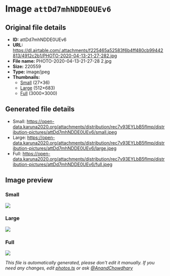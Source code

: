 # Image `attDd7mhNDDE0UEv6`

## Original file details

- **ID:** attDd7mhNDDE0UEv6
- **URL:** https://dl.airtable.com/.attachments/f225465a52583f6b4ff480cb99442813/4912c2b1/PHOTO-2020-04-13-21-27-282.jpg
- **File name:** PHOTO-2020-04-13-21-27-28 2.jpg
- **Size:** 220559
- **Type:** image/jpeg
- **Thumbnails:**
  - [Small](https://dl.airtable.com/.attachmentThumbnails/c1beed854b2c09dd706bc9110d8fb7f1/c7dc8b87) (27×36)
  - [Large](https://dl.airtable.com/.attachmentThumbnails/09dd8cc51425600a3588a0ae5a9a9fca/4c804a47) (512×683)
  - [Full](https://dl.airtable.com/.attachmentThumbnails/d057e4392f09f16ece9b00eae573028b/fb97cfb5) (3000×3000)

## Generated file details

- Small: https://open-data.karuna2020.org/attachments/distribution/rec7v93EYLbB5fImp/distribution-pictures/attDd7mhNDDE0UEv6/small.jpeg
- Large: https://open-data.karuna2020.org/attachments/distribution/rec7v93EYLbB5fImp/distribution-pictures/attDd7mhNDDE0UEv6/large.jpeg
- Full: https://open-data.karuna2020.org/attachments/distribution/rec7v93EYLbB5fImp/distribution-pictures/attDd7mhNDDE0UEv6/full.jpeg

## Image preview

### Small

![](https://open-data.karuna2020.org/attachments/distribution/rec7v93EYLbB5fImp/distribution-pictures/attDd7mhNDDE0UEv6/small.jpeg)

### Large

![](https://open-data.karuna2020.org/attachments/distribution/rec7v93EYLbB5fImp/distribution-pictures/attDd7mhNDDE0UEv6/large.jpeg)

### Full

![](https://open-data.karuna2020.org/attachments/distribution/rec7v93EYLbB5fImp/distribution-pictures/attDd7mhNDDE0UEv6/full.jpeg)

_This file is automatically generated, please don't edit it manually. If you need any changes, edit [photos.ts](/photos.ts) or ask [@AnandChowdhary](https://github.com/AnandChowdhary)_
